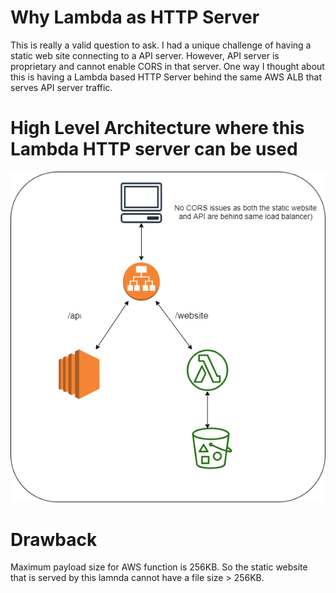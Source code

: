 # Why Lambda as HTTP Server
This is really a valid question to ask. I had a unique challenge of having a static web site connecting to a API server. However, API server is proprietary and cannot enable CORS in that server. One way I thought about this is having a Lambda based HTTP Server behind the same AWS ALB that serves API server traffic. 

# High Level Architecture where this Lambda HTTP server can be used
![image info](./img/LambdaServer.png)
# Drawback 
Maximum payload size for AWS function is 256KB. So the static website that is served by this lamnda cannot have a file size > 256KB. 
